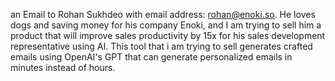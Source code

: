 an Email to Rohan Sukhdeo with email address: rohan@enoki.so. He loves dogs and saving money for his company Enoki, and I am trying to sell him a product that will improve sales productivity by 15x for his sales development representative using AI. This tool that i am trying to sell generates crafted emails using OpenAI's GPT that can generate personalized emails in minutes instead of hours.